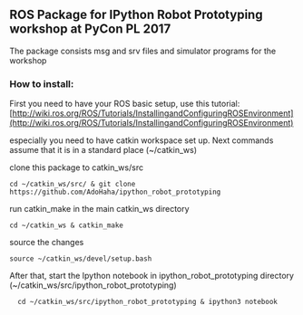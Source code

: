 ## ROS Package for IPython Robot Prototyping workshop at PyCon PL 2017

The package consists msg and srv files and simulator programs for the workshop


### How to install:

First you need to have your ROS basic setup, use 
this tutorial: [http://wiki.ros.org/ROS/Tutorials/InstallingandConfiguringROSEnvironment](http://wiki.ros.org/ROS/Tutorials/InstallingandConfiguringROSEnvironment)

especially you need to have catkin workspace set up. Next commands assume that it is in a standard place (~/catkin_ws)


clone this package to catkin_ws/src

  ```
  cd ~/catkin_ws/src/ & git clone https://github.com/AdoHaha/ipython_robot_prototyping
  ```

run catkin_make in the main catkin_ws directory


  ```
  cd ~/catkin_ws & catkin_make
  ```
  
source the changes


  ```
  source ~/catkin_ws/devel/setup.bash
  ```
  
  After that, start the Ipython notebook in ipython_robot_prototyping directory (~/catkin_ws/src/ipython_robot_prototyping)
  
  
  ```
    cd ~/catkin_ws/src/ipython_robot_prototyping & ipython3 notebook
  ```

